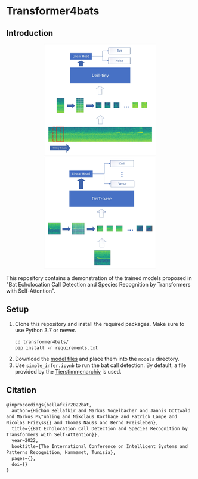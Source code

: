 # Transformer4bats
## Introduction
<p align="center">
    <img src="figs/det_workflow.jpg" alt="Detection pipeline" width="300" height="300" />
    <img src="figs/rec_workflow.jpg" alt="Recognition pipeline" width="300" height="300"/>
</p>
This repository contains a demonstration of the trained models proposed in "Bat Echolocation Call Detection and Species Recognition by Transformers with Self-Attention".

## Setup
1. Clone this repository and install the required packages. Make sure to use Python 3.7 or newer.
    ```
    cd transformer4bats/ 
    pip install -r requirements.txt
    ```
2. Download the [model files](https://hessenbox.uni-marburg.de/getlink/fiYVy5JVHGWrDjkgHD1WzbW5/transformer4bats) and place them into the ```models``` directory.
3. Use ```simple_infer.ipynb``` to run the bat call detection. By default, a file provided by the [Tierstimmenarchiv](https://www.tierstimmenarchiv.org) is used. 


## Citation
```  
@inproceedings{bellafkir2022bat,
  author={Hicham Bellafkir and Markus Vogelbacher and Jannis Gottwald and Markus M\"uhling and Nikolaus Korfhage and Patrick Lampe and Nicolas Frie\ss{} and Thomas Nauss and Bernd Freisleben},
  title={{Bat Echolocation Call Detection and Species Recognition by Transformers with Self-Attention}},
  year=2022,
  booktitle={The International Conference on Intelligent Systems and Patterns Recognition, Hammamet, Tunisia},
  pages={},
  doi={}
}
